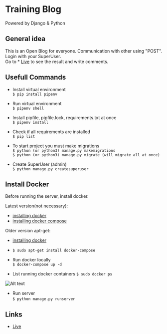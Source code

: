 # Training Blog
Powered by Django & Python

## General idea

This is an Open Blog for everyone. Communication with other using "POST".<br />
Login with your SuperUser.<br />
Go to * [Live](http://b5277.k.dedikuoti.lt:9999/) to see the result and write comments.

## Usefull Commands

* Install virtual environment<br />
`$ pip install pipenv`

* Run virtual environment<br />
`$ pipenv shell`

* Install pipfile, pipfile.lock, requirements.txt at once<br />
`$ pipenv install`

* Check if all requirements are installed<br />
`$ pip list`

* To start project you must make migrations<br />
`$ python (or python3) manage.py makemigrations`<br />
`$ python (or python3) manage.py migrate (will migrate all at once)`

* Create SuperUser (admin)<br />
`$ python manage.py createsuperuser`

## Install Docker

Before running the server, install docker.

Latest version(not necessary):
* [installing docker](https://www.digitalocean.com/community/tutorials/how-to-install-and-use-docker-on-ubuntu-18-04)
* [installing docker compose](https://docs.docker.com/compose/install/)

Older version apt-get:
* [installing docker](https://www.digitalocean.com/community/tutorials/how-to-install-and-use-docker-on-ubuntu-18-04)
* `$ sudo apt-get install docker-compose`

* Run docker locally<br />
`$ docker-compose up -d`

* List running docker containers
`$ sudo docker ps`

![Alt text](src/img/container.png?raw=true "Container List")

* Run server<br />
`$ python manage.py runserver`

## Links

* [Live](http://b5277.k.dedikuoti.lt:9999/)

